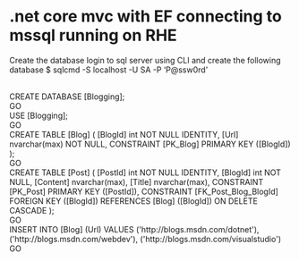 # .net core mvc with EF connecting to mssql running on RHE

Create the database
login to sql server using CLI and create the following database
$ sqlcmd -S localhost -U SA -P ‘P@ssw0rd’

<br/>
CREATE DATABASE [Blogging];
<br/>
GO
<br/>
USE [Blogging];
<br/>
GO
<br/>
CREATE TABLE [Blog] (
    [BlogId] int NOT NULL IDENTITY,
    [Url] nvarchar(max) NOT NULL,
    CONSTRAINT [PK_Blog] PRIMARY KEY ([BlogId])
);
<br/>
GO
<br/>
CREATE TABLE [Post] (
    [PostId] int NOT NULL IDENTITY,
    [BlogId] int NOT NULL,
    [Content] nvarchar(max),
    [Title] nvarchar(max),
    CONSTRAINT [PK_Post] PRIMARY KEY ([PostId]),
    CONSTRAINT [FK_Post_Blog_BlogId] FOREIGN KEY ([BlogId]) REFERENCES [Blog] ([BlogId]) ON DELETE CASCADE
);
<br/>
GO
<br/>
INSERT INTO [Blog] (Url) VALUES
('http://blogs.msdn.com/dotnet'),
('http://blogs.msdn.com/webdev'),
('http://blogs.msdn.com/visualstudio')
<br/>
GO
